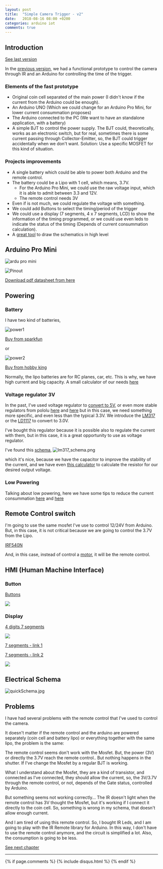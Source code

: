 ```yaml
---
layout: post
title:  "Simple Camera Trigger - v2"
date:   2018-08-16 08:00 +0200
categories: arduino iot
comments: true
---
```


## Introduction

[See last version](https://aherrero.github.io/arduino/iot/2018/08/29/SimpleCameraTrigger-v3.html)

In the [previous version](https://aherrero.github.io/arduino/iot/2018/08/14/SimpleCameraTrigger.html), we had a functional prototype to control the camera through IR and an Arduino for controlling the time of the trigger.

### Elements of the fast prototype
- Original coin cell separated of the main power (I didn't know if the current from the Arduino could be enough).
- An Arduino UNO (Which we could change for an Arduino Pro Mini, for lower current consummation proposes)
- The Arduino connected to the PC (We want to have an standalone application, with a battery)
- A simple BJT to control the power supply. The BJT could, theoretically, works as an electronic switch, but for real, sometimes there is some current passing through Collector-Emitter, so, the BJT could trigger accidentally when we don't want. Solution: Use a specific MOSFET for this kind of situation.

### Projects improvements
- A single battery which could be able to power both Arduino and the remote control.
- The battery could be a Lipo with 1 cell, which means, 3.7V.
    - For the Arduino Pro Mini, we could use the raw voltage input, which it is able to admit between 3.3 and 12V.
    - The remote control needs 3V
- Even if is not much, we could regulate the voltage with something.
- We could add Buttons to select the timing/period of the trigger
- We could use a display (7 segments, 4 x 7 segments, LCD) to show the information of the timing programmed, or we could use even leds to indicate the status of the timing (Depends of current consummation calculation).
- A [great tool](http://fritzing.org/home/) to draw the schematics in high level

## Arduino Pro Mini

![ardu pro mini](https://cdn.sparkfun.com//assets/parts/6/5/4/0/11114-01.jpg)

![Pinout](/assets/cam01/arduino-pinout.jpg)

[Download pdf datasheet from here](https://cdn.sparkfun.com/datasheets/Dev/Arduino/Boards/ProMini8MHzv1.pdf)

## Powering
### Battery
I have two kind of batteries,

![power1](/assets/cam01/power1.jpg)

[Buy from sparkfun](https://www.sparkfun.com/products/13851)

or

![power2](/assets/cam01/power2.jpg)

[Buy from hobby king](https://hobbyking.com/en_us/zippy-flightmax-1800mah-3s1p-20c.html?___store=en_us)

Normally, the lipo batteries are for RC planes, car, etc. This is why, we have high current and big capacity.
A small calculator of our needs [here](http://multicopter.forestblue.nl/lipo_need_calculator.html)

### Voltage regulator 3V
In the past, I've used voltage regulator to [convert to 5V](https://www.sparkfun.com/products/107), or even more stable regulators from pololu [here](https://www.pololu.com/product/2562) and [here](https://www.pololu.com/product/2119) but in this case, we need something more specific, and even less than the typical 3.3V. We introduce the [LM317](https://www.onsemi.com/pub/Collateral/LM317-D.PDF) or the [LD1117](https://www.sparkfun.com/datasheets/Components/LD1117V33.pdf) to convert to 3.0V.

I've bought this regulator because it is possible also to regulate the current with them, but in this case, it is a great opportunity to use as voltage regulator.

I've found this [schema](https://microcontrollerelectronics.com/lm317-3-3v-source/),
![lm317_schema.png](/assets/cam01/lm317_schema.png)

which it's nice, because we have the capacitor to improve the stability of the current, and we have even [this calculator](http://www.reuk.co.uk/wordpress/electric-circuit/lm317-voltage-calculator/) to calculate the resistor for our desired output voltage.

### Low Powering
Talking about low powering, here we have some tips to reduce the current consummation
[here](http://www.home-automation-community.com/arduino-low-power-how-to-run-atmega328p-for-a-year-on-coin-cell-battery/) and [here](https://www.gammon.com.au/power)

## Remote Control switch
I'm going to use the same mosfet I've use to control 12/24V from Arduino. But, in this case, it is not critical because we are going to control the 3.7V from the Lipo.

[IRF540N](https://www.infineon.com/dgdl/irf540n.pdf?fileId=5546d462533600a4015355e396cb199f)

And, in this case, instead of control a [motor](http://bildr.org/2012/03/rfp30n06le-arduino/), it will be the remote control.

## HMI (Human Machine Interface)

### Button
[Buttons](https://www.arduino.cc/en/Tutorial/Button)

![](https://cdn.sparkfun.com//assets/parts/2/6/2/9/09190-03-L.jpg)

### Display
[4 digits 7 segments](https://www.hackster.io/SAnwandter1/programming-4-digit-7-segment-led-display-2d33f8)

![](https://cdn.sparkfun.com//assets/parts/7/2/8/8/11441-01.jpeg)


[7 segments - link 1](https://www.allaboutcircuits.com/projects/interface-a-seven-segment-display-to-an-arduino/)

[7 segments - link 2](http://elcajondeardu.blogspot.com/2014/04/display-de-7-segmentos-1-digito.html)

![](https://cdn.sparkfun.com//assets/parts/1/2/9/0/7SegmentRedLed-04-L.jpg)


## Electrical Schema

![quickSchema.jpg](/assets/cam01/quickSchema.jpg)

## Problems

I have had several problems with the remote control that I've used to control the camera.

It doesn't matter if the remote control and the arduino are powered separately (coin cell and battery lipo) or everything together with the same lipo, the problem is the same:

The remote control seems don't work with the Mosfet. But, the power (3V) or directly the 3.7V reach the remote control.. But nothing happens in the shutter.
If I've change the Mosfet by a regular BJT is working.

What I understand about the Mosfet, they are a kind of transistor, and connected as I've connected, they should allow the current, so, the 3V/3.7V through the remote control, or not, depends of the Gate status, controlled by Arduino.

But something seems not working correctly... The IR doesn't light when the remote control has 3V thought the Mosfet, but it's working if I connect it directly to the coin cell. So, something is wrong in my schema, that doesn't allow enough current.

And I am tired of using this remote control. So, I bought IR Leds, and I am going to play with the IR Remote library for Arduino. In this way, I don't have to use the remote control anymore, and the circuit is simplified a lot. Also, the consumption is going to be less.

[See next chapter](https://aherrero.github.io/arduino/iot/2018/08/29/SimpleCameraTrigger-v3.html)

***

{% if page.comments %}
{% include disqus.html %}
{% endif %}
